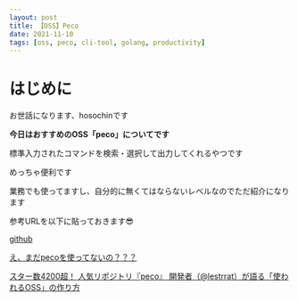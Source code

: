 ```yaml
---
layout: post
title: 【OSS】Peco
date: 2021-11-10
tags: [oss, peco, cli-tool, golang, productivity]
---
```


# はじめに

お世話になります、hosochinです

**今日はおすすめのOSS「peco」についてです**

標準入力されたコマンドを検索・選択して出力してくれるやつです

めっちゃ便利です

業務でも使ってますし、自分的に無くてはならないレベルなのでただ紹介になります

参考URLを以下に貼っておきます😎

[github](https://github.com/peco/peco)

[え、まだpecoを使ってないの？？？](https://qiita.com/vintersnow/items/08852df841e8d5faa7c2)

[スター数4200超！ 人気リポジトリ『peco』 開発者（@lestrrat）が語る「使われるOSS」の作り方](https://eh-career.com/engineerhub/entry/2017/12/06/110000)
